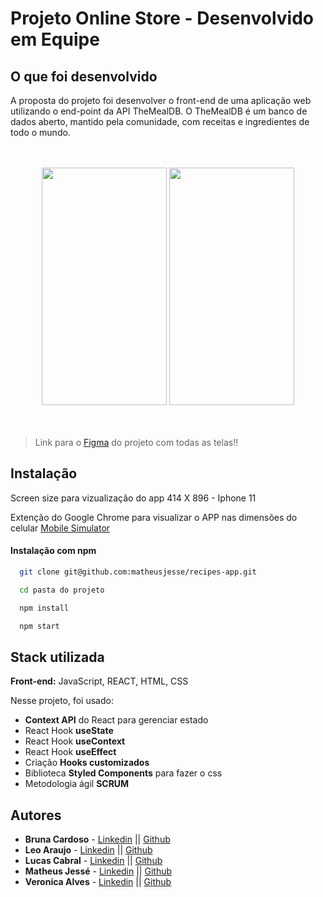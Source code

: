 # Projeto Online Store - Desenvolvido em Equipe

## O que foi desenvolvido

A proposta do projeto foi desenvolver o front-end de uma aplicação web utilizando o end-point
da API TheMealDB. O TheMealDB é um banco de dados aberto, mantido pela comunidade, com receitas 
e ingredientes de todo o mundo.

<br/>
<br/>

<div style='display: 'flex'; align='center' '>
  <img src="https://user-images.githubusercontent.com/28015951/174163869-82fdc1fd-3548-418a-bd33-9e1340335bc0.png"  width="200" height="380"/>
  <img src="https://user-images.githubusercontent.com/28015951/174163877-8af8485e-9f74-4874-b981-2e3f4d9a1987.png"  width="200" height="380"/>
</div>

<br/>
<br/>

>Link para o [Figma](https://www.figma.com/file/qjXyan1ZRgQ8AUfGEysMVe/Projeto-Online-Store---Grupo-14-Turma-19-A?node-id=0%3A1) do projeto com todas as telas!!

## Instalação

Screen size para vizualização do app 414 X 896 - Iphone 11

Extenção do Google Chrome para visualizar o APP nas dimensões do celular [Mobile Simulator](https://chrome.google.com/webstore/detail/mobile-simulator-responsi/ckejmhbmlajgoklhgbapkiccekfoccmk)

#### Instalação com npm

```bash
  git clone git@github.com:matheusjesse/recipes-app.git
```
```bash
  cd pasta do projeto
```
```bash
  npm install
```
```bash
  npm start
```

## Stack utilizada

**Front-end:** JavaScript, REACT, HTML, CSS

Nesse projeto, foi usado:

- **Context API** do React para gerenciar estado
- React Hook **useState**
- React Hook **useContext**
- React Hook **useEffect**
- Criação **Hooks customizados**
- Biblioteca **Styled Components** para fazer o css
- Metodologia ágil **SCRUM**

## Autores

- **Bruna Cardoso** - [Linkedin](https://www.linkedin.com/in/brunac-cardoso/) || [Github](https://github.com/bruh-git)
- **Leo Araujo** - [Linkedin](https://www.linkedin.com/in/leo02452/) || [Github](https://github.com/Leo02452)
- **Lucas Cabral** - [Linkedin](https://www.linkedin.com/in/lucas-cabral-dev/) || [Github](https://github.com/Lucas5k)
- **Matheus Jessé** - [Linkedin](www.linkedin.com/in/matheusjesse) || [Github](https://github.com/matheusjesse)
- **Veronica Alves** - [Linkedin](https://www.linkedin.com/in/vealves/) || [Github](https://github.com/Veronica-Alfr)


